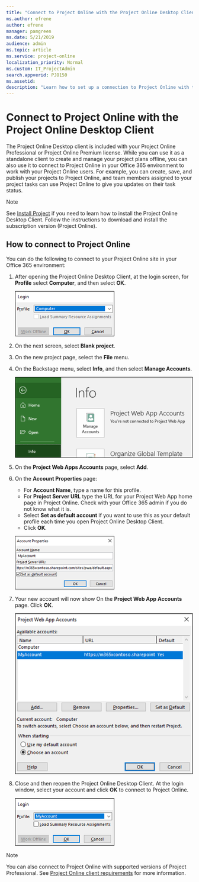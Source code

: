 ```yaml
---
title: "Connect to Project Online with the Project Online Desktop Client"
ms.author: efrene
author: efrene
manager: pamgreen
ms.date: 5/21/2019
audience: admin
ms.topic: article
ms.service: project-online
localization_priority: Normal
ms.custom: IT_ProjectAdmin
search.appverid: PJO150
ms.assetid: 
description: "Learn how to set up a connection to Project Online with the Project Online Desktop Client."
---
```


# Connect to Project Online with the Project Online Desktop Client

The Project Online Desktop client is included with your Project Online Professional or Project Online Premium license.  While you can use it as a standalone client to create and manage your project plans offline, you can also use it to connect to Project Online in your Office 365 environment to work with your Project Online users. For example, you can create, save, and publish your projects to Project Online, and team members assigned to your project tasks can use Project Online to give you updates on their task status.

> [!NOTE]
> See [Install Project](https://support.office.com/article/install-project-7059249b-d9fe-4d61-ab96-5c5bf435f281) if you need to learn how to install the Project Online Desktop Client. Follow the instructions to download and install the subscription version (Project Online).
  
## How to connect to Project Online

You can do the following to connect to your Project Online site in your Office 365 environment:

1. After opening the Project Online Desktop Client, at the login screen, for **Profile** select **Computer**, and then select **OK**.

    ![Project ID settings](media/PJOAccount.png)

2. On the next screen, select **Blank project**.
3. On the new project page, select the **File** menu.
4. On the Backstage menu, select **Info**, and then select **Manage Accounts**.
 
    ![Project ID settings](media/PJOManAccounts.png)

1. On the **Project Web Apps Accounts** page, select **Add**.
2. On the **Account Properties** page:
    - For **Account Name**, type a name for this profile.
    - For **Project Server URL** type the URL for your Project Web App home page in Project Online. Check with your Office 365 admin if you do not know what it is.
    - Select **Set as default account** if you want to use this as your default profile each time you open Project Online Desktop Client.
    - Click **OK**.

    ![Project ID settings](media/PJOAccountProps.png)

7. Your new account will now show On the **Project Web App Accounts** page.  Click **OK**.

    ![Project ID settings](media/PJOPWAAccounts.png)

8. Close and then reopen the Project Online Desktop Client. At the login window, select your account and click **OK** to connect to Project Online.

   ![Project ID settings](media/PJOMyAccounts.png) 

 
 > [!NOTE]
> You can also connect to Project Online with supported versions of Project Professional. See [Project Online client requirements](project-online-client-requirements.md) for more information.

    

